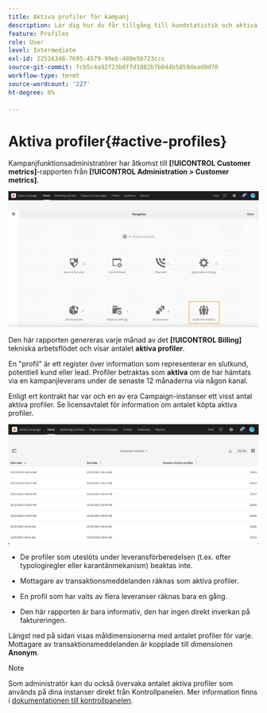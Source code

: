```yaml
---
title: Aktiva profiler för kampanj
description: Lär dig hur du får tillgång till kundstatistik och aktiva profiler
feature: Profiles
role: User
level: Intermediate
exl-id: 22516348-7695-4579-99eb-480e5b723ccc
source-git-commit: fcb5c4a92f23bdffd1082b7b044b5859dead9d70
workflow-type: tm+mt
source-wordcount: '227'
ht-degree: 0%

---
```


# Aktiva profiler{#active-profiles}

Kampanjfunktionsadministratörer har åtkomst till **[!UICONTROL Customer metrics]**-rapporten från **[!UICONTROL Administration > Customer metrics]**.

![](assets/audience_customer_metrics.png)

Den här rapporten genereras varje månad av det **[!UICONTROL Billing]** tekniska arbetsflödet och visar antalet **aktiva profiler**.

En &quot;profil&quot; är ett register över information som representerar en slutkund, potentiell kund eller lead. Profiler betraktas som **aktiva** om de har hämtats via en kampanjleverans under de senaste 12 månaderna via någon kanal.

Enligt ert kontrakt har var och en av era Campaign-instanser ett visst antal aktiva profiler. Se licensavtalet för information om antalet köpta aktiva profiler.

![](assets/audience_active_profiles_list.png)



* De profiler som uteslöts under leveransförberedelsen (t.ex. efter typologiregler eller karantänmekanism) beaktas inte.

* Mottagare av transaktionsmeddelanden räknas som aktiva profiler.

* En profil som har valts av flera leveranser räknas bara en gång.

* Den här rapporten är bara informativ, den har ingen direkt inverkan på faktureringen.

Längst ned på sidan visas måldimensionerna med antalet profiler för varje. Mottagare av transaktionsmeddelanden är kopplade till dimensionen **Anonym**.

>[!NOTE]
>
>Som administratör kan du också övervaka antalet aktiva profiler som används på dina instanser direkt från Kontrollpanelen. Mer information finns i [dokumentationen till kontrollpanelen](https://experienceleague.adobe.com/docs/control-panel/using/performance-monitoring/active-profiles-monitoring.html).
